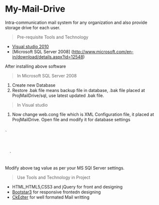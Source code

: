 My-Mail-Drive
=============


Intra-communication mail system for any organization and also provide storage drive for each user.

>Pre-requisite Tools and Technology

* [Visual studio 2010](http://www.microsoft.com/en-in/download/details.aspx?id=23507)
* [Microsoft SQL Server 2008] (http://www.microsoft.com/en-in/download/details.aspx?id=12548)
  
After installing above software
>In Microsoft SQL Server 2008

1. Create new Database
2. Restore .bak file means backup file in database, .bak file placed at ProjMailDrive/sql, use latest updated .bak file.

>In Visual studio

1. Now change web.cong file which is XML Configuration file, it placed    at ProjMailDrive. Open file and modify it for database settings
<pre>
<code>
`<appSettings>
    <add key="ServerName" value="."/>
    <add key="UserName" value="sa"/>
    <add key="Password" value=""/>
    <add key="DataBaseName" value="myMail"/>
  </appSettings>`
</code>
</pre>
Modify above tag value as per your MS SQl Server settings.

>Use Tools and Technology in Project
* HTML,HTML5,CSS3 and jQuery for front and designing
* [Bootstar3](http://getbootstrap.com/) for responsive frontedn designing
* [CkEdter](http://docs.cksource.com/CKEditor_3.x/Developers_Guide/ASP.NET/Integration_Beginners) for well formated Mail writting
